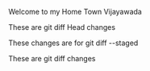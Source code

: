 Welcome to my Home Town Vijayawada

These are git diff Head changes

These changes are for git diff --staged

These are git diff changes


